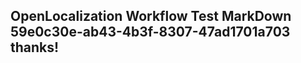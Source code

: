 <properties
ms.topic="hero-topic"
ms.test1="hero-topic"
ms.test2="test"/>

## OpenLocalization Workflow Test MarkDown 59e0c30e-ab43-4b3f-8307-47ad1701a703 thanks!
